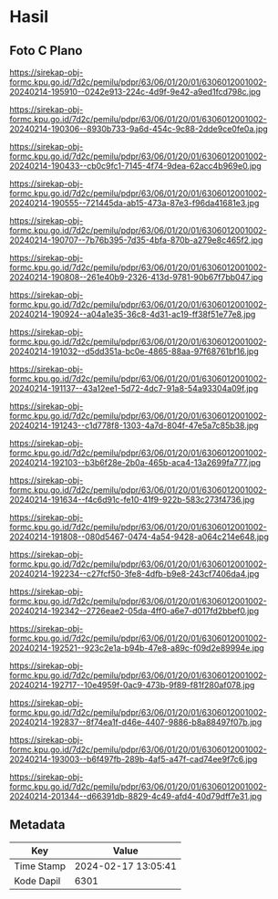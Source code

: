 # Hasil

## Foto C Plano

https://sirekap-obj-formc.kpu.go.id/7d2c/pemilu/pdpr/63/06/01/20/01/6306012001002-20240214-195910--0242e913-224c-4d9f-9e42-a9ed1fcd798c.jpg

https://sirekap-obj-formc.kpu.go.id/7d2c/pemilu/pdpr/63/06/01/20/01/6306012001002-20240214-190306--8930b733-9a6d-454c-9c88-2dde9ce0fe0a.jpg

https://sirekap-obj-formc.kpu.go.id/7d2c/pemilu/pdpr/63/06/01/20/01/6306012001002-20240214-190433--cb0c9fc1-7145-4f74-9dea-62acc4b969e0.jpg

https://sirekap-obj-formc.kpu.go.id/7d2c/pemilu/pdpr/63/06/01/20/01/6306012001002-20240214-190555--721445da-ab15-473a-87e3-f96da41681e3.jpg

https://sirekap-obj-formc.kpu.go.id/7d2c/pemilu/pdpr/63/06/01/20/01/6306012001002-20240214-190707--7b76b395-7d35-4bfa-870b-a279e8c465f2.jpg

https://sirekap-obj-formc.kpu.go.id/7d2c/pemilu/pdpr/63/06/01/20/01/6306012001002-20240214-190808--261e40b9-2326-413d-9781-90b67f7bb047.jpg

https://sirekap-obj-formc.kpu.go.id/7d2c/pemilu/pdpr/63/06/01/20/01/6306012001002-20240214-190924--a04a1e35-36c8-4d31-ac19-ff38f51e77e8.jpg

https://sirekap-obj-formc.kpu.go.id/7d2c/pemilu/pdpr/63/06/01/20/01/6306012001002-20240214-191032--d5dd351a-bc0e-4865-88aa-97f68761bf16.jpg

https://sirekap-obj-formc.kpu.go.id/7d2c/pemilu/pdpr/63/06/01/20/01/6306012001002-20240214-191137--43a12ee1-5d72-4dc7-91a8-54a93304a09f.jpg

https://sirekap-obj-formc.kpu.go.id/7d2c/pemilu/pdpr/63/06/01/20/01/6306012001002-20240214-191243--c1d778f8-1303-4a7d-804f-47e5a7c85b38.jpg

https://sirekap-obj-formc.kpu.go.id/7d2c/pemilu/pdpr/63/06/01/20/01/6306012001002-20240214-192103--b3b6f28e-2b0a-465b-aca4-13a2699fa777.jpg

https://sirekap-obj-formc.kpu.go.id/7d2c/pemilu/pdpr/63/06/01/20/01/6306012001002-20240214-191634--f4c6d91c-fe10-41f9-922b-583c273f4736.jpg

https://sirekap-obj-formc.kpu.go.id/7d2c/pemilu/pdpr/63/06/01/20/01/6306012001002-20240214-191808--080d5467-0474-4a54-9428-a064c214e648.jpg

https://sirekap-obj-formc.kpu.go.id/7d2c/pemilu/pdpr/63/06/01/20/01/6306012001002-20240214-192234--c27fcf50-3fe8-4dfb-b9e8-243cf7406da4.jpg

https://sirekap-obj-formc.kpu.go.id/7d2c/pemilu/pdpr/63/06/01/20/01/6306012001002-20240214-192342--2726eae2-05da-4ff0-a6e7-d017fd2bbef0.jpg

https://sirekap-obj-formc.kpu.go.id/7d2c/pemilu/pdpr/63/06/01/20/01/6306012001002-20240214-192521--923c2e1a-b94b-47e8-a89c-f09d2e89994e.jpg

https://sirekap-obj-formc.kpu.go.id/7d2c/pemilu/pdpr/63/06/01/20/01/6306012001002-20240214-192717--10e4959f-0ac9-473b-9f89-f81f280af078.jpg

https://sirekap-obj-formc.kpu.go.id/7d2c/pemilu/pdpr/63/06/01/20/01/6306012001002-20240214-192837--8f74ea1f-d46e-4407-9886-b8a88497f07b.jpg

https://sirekap-obj-formc.kpu.go.id/7d2c/pemilu/pdpr/63/06/01/20/01/6306012001002-20240214-193003--b6f497fb-289b-4af5-a47f-cad74ee9f7c6.jpg

https://sirekap-obj-formc.kpu.go.id/7d2c/pemilu/pdpr/63/06/01/20/01/6306012001002-20240214-201344--d66391db-8829-4c49-afd4-40d79dff7e31.jpg


## Metadata

| Key        | Value               |
| ---------- | ------------------- |
| Time Stamp | 2024-02-17 13:05:41 |
| Kode Dapil | 6301                |



